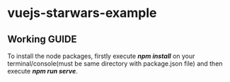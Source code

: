 # vuejs-starwars-example

## **Working GUIDE**

To install the node packages, firstly execute ***npm install*** on your terminal/console(must be same directory with package.json file) and then execute ***npm run serve***.
